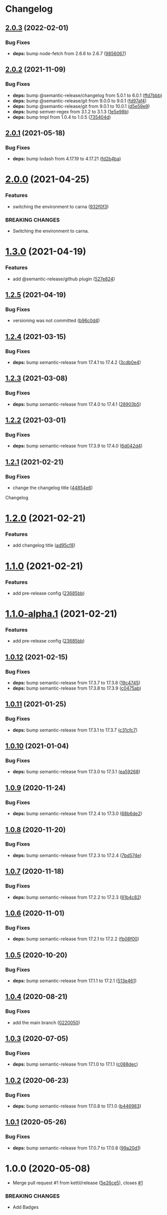 # Changelog

## [2.0.3](https://github.com/kettil/semantic-release-config/compare/2.0.2...2.0.3) (2022-02-01)


### Bug Fixes

* **deps:** bump node-fetch from 2.6.6 to 2.6.7 ([9856067](https://github.com/kettil/semantic-release-config/commit/985606726c5945c510c21ba714d958e18ccc05c4))

## [2.0.2](https://github.com/kettil/semantic-release-config/compare/2.0.1...2.0.2) (2021-11-09)


### Bug Fixes

* **deps:** bump @semantic-release/changelog from 5.0.1 to 6.0.1 ([ffd7bbb](https://github.com/kettil/semantic-release-config/commit/ffd7bbbb24dd523eae54f02e9ed914edc8e3d6db))
* **deps:** bump @semantic-release/git from 9.0.0 to 9.0.1 ([fd97af4](https://github.com/kettil/semantic-release-config/commit/fd97af47890c1e7e7f2792c0f9fb0e10306179e0))
* **deps:** bump @semantic-release/git from 9.0.1 to 10.0.1 ([d5e59e9](https://github.com/kettil/semantic-release-config/commit/d5e59e9362f63dca35ee8902e66450f8c4ee1a1c))
* **deps:** bump semver-regex from 3.1.2 to 3.1.3 ([1e5e98b](https://github.com/kettil/semantic-release-config/commit/1e5e98bb8702233b60a50dcb45532640f203b0d2))
* **deps:** bump tmpl from 1.0.4 to 1.0.5 ([735404d](https://github.com/kettil/semantic-release-config/commit/735404d9f91618493e4f338e31644773237b69fa))

## [2.0.1](https://github.com/kettil/semantic-release-config/compare/2.0.0...2.0.1) (2021-05-18)


### Bug Fixes

* **deps:** bump lodash from 4.17.19 to 4.17.21 ([fd2b4ba](https://github.com/kettil/semantic-release-config/commit/fd2b4ba5537c23d8b7fc1490c145a3c11f7d237d))

# [2.0.0](https://github.com/kettil/semantic-release-config/compare/1.3.0...2.0.0) (2021-04-25)


### Features

* switching the environment to carna ([932f0f3](https://github.com/kettil/semantic-release-config/commit/932f0f32216d6418b4872f312c1e1e9b30f4b99e))


### BREAKING CHANGES

* Switching the environment to carna.

# [1.3.0](https://github.com/kettil/semantic-release-config/compare/1.2.5...1.3.0) (2021-04-19)


### Features

* add @semantic-release/github plugin ([527e824](https://github.com/kettil/semantic-release-config/commit/527e824d8bd7b501716d20e37e656ba499d2bcc0))

## [1.2.5](https://github.com/kettil/semantic-release-config/compare/1.2.4...1.2.5) (2021-04-19)


### Bug Fixes

* versioning was not committed ([b96c0d4](https://github.com/kettil/semantic-release-config/commit/b96c0d4c6497e2d13d8a84ec4468b02d1aafc5be))

## [1.2.4](https://github.com/kettil/semantic-release-config/compare/1.2.3...1.2.4) (2021-03-15)


### Bug Fixes

* **deps:** bump semantic-release from 17.4.1 to 17.4.2 ([3cdb0e4](https://github.com/kettil/semantic-release-config/commit/3cdb0e4419602a44c5b6df1d8c8a48135060c5b3))

## [1.2.3](https://github.com/kettil/semantic-release-config/compare/1.2.2...1.2.3) (2021-03-08)


### Bug Fixes

* **deps:** bump semantic-release from 17.4.0 to 17.4.1 ([28903b5](https://github.com/kettil/semantic-release-config/commit/28903b53eb282650ab966d83fda4974e029f9c48))

## [1.2.2](https://github.com/kettil/semantic-release-config/compare/1.2.1...1.2.2) (2021-03-01)


### Bug Fixes

* **deps:** bump semantic-release from 17.3.9 to 17.4.0 ([6d042d4](https://github.com/kettil/semantic-release-config/commit/6d042d46b0effe0b264880ea141ee5e2dc34c2dc))

## [1.2.1](https://github.com/kettil/semantic-release-config/compare/1.2.0...1.2.1) (2021-02-21)


### Bug Fixes

* change the changelog title ([44854e6](https://github.com/kettil/semantic-release-config/commit/44854e640aed4ccd7e0689d7c85794c4aaa0d9a2))

Changelog

# [1.2.0](https://github.com/kettil/semantic-release-config/compare/1.1.0...1.2.0) (2021-02-21)


### Features

* add changelog title ([ad95cf8](https://github.com/kettil/semantic-release-config/commit/ad95cf80eca94ce14e93a8bcb0fd2292fbb906b8))

# [1.1.0](https://github.com/kettil/semantic-release-config/compare/1.0.12...1.1.0) (2021-02-21)


### Features

* add pre-release config ([23685bb](https://github.com/kettil/semantic-release-config/commit/23685bb9f18a1e28de16ba4a0515bc3a54e01953))

# [1.1.0-alpha.1](https://github.com/kettil/semantic-release-config/compare/1.0.12...1.1.0-alpha.1) (2021-02-21)


### Features

* add pre-release config ([23685bb](https://github.com/kettil/semantic-release-config/commit/23685bb9f18a1e28de16ba4a0515bc3a54e01953))

## [1.0.12](https://github.com/kettil/semantic-release-config/compare/1.0.11...1.0.12) (2021-02-15)


### Bug Fixes

* **deps:** bump semantic-release from 17.3.7 to 17.3.8 ([19c4745](https://github.com/kettil/semantic-release-config/commit/19c47452594da408fd966d3aeebc20a3d6a3b097))
* **deps:** bump semantic-release from 17.3.8 to 17.3.9 ([c0475ab](https://github.com/kettil/semantic-release-config/commit/c0475aba442c8089950d468435100230a057bcf2))

## [1.0.11](https://github.com/kettil/semantic-release-config/compare/1.0.10...1.0.11) (2021-01-25)


### Bug Fixes

* **deps:** bump semantic-release from 17.3.1 to 17.3.7 ([c31cfc7](https://github.com/kettil/semantic-release-config/commit/c31cfc74017b584c535327d8f1afd3deffc69949))

## [1.0.10](https://github.com/kettil/semantic-release-config/compare/1.0.9...1.0.10) (2021-01-04)


### Bug Fixes

* **deps:** bump semantic-release from 17.3.0 to 17.3.1 ([ea59268](https://github.com/kettil/semantic-release-config/commit/ea59268759b7557eb200d2f9d995e738e60c235c))

## [1.0.9](https://github.com/kettil/semantic-release-config/compare/1.0.8...1.0.9) (2020-11-24)


### Bug Fixes

* **deps:** bump semantic-release from 17.2.4 to 17.3.0 ([68b6de2](https://github.com/kettil/semantic-release-config/commit/68b6de2be29576c1f030997fd62b7962f9fd5add))

## [1.0.8](https://github.com/kettil/semantic-release-config/compare/1.0.7...1.0.8) (2020-11-20)


### Bug Fixes

* **deps:** bump semantic-release from 17.2.3 to 17.2.4 ([7bd574e](https://github.com/kettil/semantic-release-config/commit/7bd574e710ff9a16598ed68c07172e2ed6886dcd))

## [1.0.7](https://github.com/kettil/semantic-release-config/compare/1.0.6...1.0.7) (2020-11-18)


### Bug Fixes

* **deps:** bump semantic-release from 17.2.2 to 17.2.3 ([61b4c82](https://github.com/kettil/semantic-release-config/commit/61b4c821c2e3a8f5ef23736a778a32f6b74dab5d))

## [1.0.6](https://github.com/kettil/semantic-release-config/compare/1.0.5...1.0.6) (2020-11-01)


### Bug Fixes

* **deps:** bump semantic-release from 17.2.1 to 17.2.2 ([fb08f00](https://github.com/kettil/semantic-release-config/commit/fb08f000abe0d3dafe2e48c3df05817e2ecaa7aa))

## [1.0.5](https://github.com/kettil/semantic-release-config/compare/1.0.4...1.0.5) (2020-10-20)


### Bug Fixes

* **deps:** bump semantic-release from 17.1.1 to 17.2.1 ([513e461](https://github.com/kettil/semantic-release-config/commit/513e46121322288debf3f264a66e631a0c53bce1))

## [1.0.4](https://github.com/kettil/semantic-release-config/compare/1.0.3...1.0.4) (2020-08-21)


### Bug Fixes

* add the main branch ([0220050](https://github.com/kettil/semantic-release-config/commit/0220050b1f623901b7ac3c88593ae06f8b022fbf))

## [1.0.3](https://github.com/kettil/semantic-release-config/compare/1.0.2...1.0.3) (2020-07-05)


### Bug Fixes

* **deps:** bump semantic-release from 17.1.0 to 17.1.1 ([c088dec](https://github.com/kettil/semantic-release-config/commit/c088dec2b48b2a9df1e2108dc2cb99362d4a88ac))

## [1.0.2](https://github.com/kettil/semantic-release-config/compare/1.0.1...1.0.2) (2020-06-23)


### Bug Fixes

* **deps:** bump semantic-release from 17.0.8 to 17.1.0 ([b446983](https://github.com/kettil/semantic-release-config/commit/b446983b080affed2ed010b63a62056673bd3ee5))

## [1.0.1](https://github.com/kettil/semantic-release-config/compare/1.0.0...1.0.1) (2020-05-26)


### Bug Fixes

* **deps:** bump semantic-release from 17.0.7 to 17.0.8 ([99a20d1](https://github.com/kettil/semantic-release-config/commit/99a20d186081b9e8de3dcd9275d446df6f576411))

# 1.0.0 (2020-05-08)


* Merge pull request #1 from kettil/release ([5e26ce5](https://github.com/kettil/semantic-release-config/commit/5e26ce54271f551eac74b11e54a7ab57d22b66bb)), closes [#1](https://github.com/kettil/semantic-release-config/issues/1)


### BREAKING CHANGES

* Add Badges
